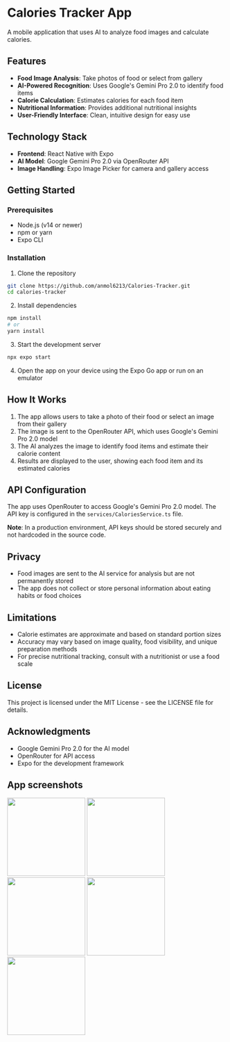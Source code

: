 # Calories Tracker App

A mobile application that uses AI to analyze food images and calculate calories.

## Features

- **Food Image Analysis**: Take photos of food or select from gallery
- **AI-Powered Recognition**: Uses Google's Gemini Pro 2.0 to identify food items
- **Calorie Calculation**: Estimates calories for each food item
- **Nutritional Information**: Provides additional nutritional insights
- **User-Friendly Interface**: Clean, intuitive design for easy use

## Technology Stack

- **Frontend**: React Native with Expo
- **AI Model**: Google Gemini Pro 2.0 via OpenRouter API
- **Image Handling**: Expo Image Picker for camera and gallery access

## Getting Started

### Prerequisites

- Node.js (v14 or newer)
- npm or yarn
- Expo CLI

### Installation

1. Clone the repository
```bash
git clone https://github.com/anmol6213/Calories-Tracker.git
cd calories-tracker
```

2. Install dependencies
```bash
npm install
# or
yarn install
```

3. Start the development server
```bash
npx expo start
```

4. Open the app on your device using the Expo Go app or run on an emulator

## How It Works

1. The app allows users to take a photo of their food or select an image from their gallery
2. The image is sent to the OpenRouter API, which uses Google's Gemini Pro 2.0 model
3. The AI analyzes the image to identify food items and estimate their calorie content
4. Results are displayed to the user, showing each food item and its estimated calories

## API Configuration

The app uses OpenRouter to access Google's Gemini Pro 2.0 model. The API key is configured in the `services/CaloriesService.ts` file.

**Note**: In a production environment, API keys should be stored securely and not hardcoded in the source code.

## Privacy

- Food images are sent to the AI service for analysis but are not permanently stored
- The app does not collect or store personal information about eating habits or food choices

## Limitations

- Calorie estimates are approximate and based on standard portion sizes
- Accuracy may vary based on image quality, food visibility, and unique preparation methods
- For precise nutritional tracking, consult with a nutritionist or use a food scale

## License

This project is licensed under the MIT License - see the LICENSE file for details.

## Acknowledgments

- Google Gemini Pro 2.0 for the AI model
- OpenRouter for API access
- Expo for the development framework

## App screenshots

<img src="readme IMG-20250313-WA0003.jpg" width="180">   <img src="readme assets/2.png" width="180">   <img src="readme assets/3.png" width="180">   <img src="readme assets/4.png" width="180">
<img src="readme assets/5.png" width="180">

